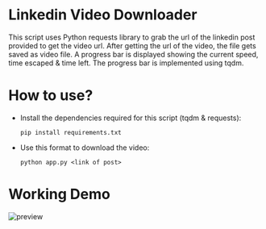 # Linkedin Video Downloader
This script uses Python requests library to grab the url of the linkedin post provided to get the video url. After getting the url of the video, the file gets saved as video file. A progress bar is displayed showing the current speed, time escaped & time left. The progress bar is implemented using tqdm.


# How to use?
- Install the dependencies required for this script (tqdm & requests):

    ```pip install requirements.txt```

- Use this format to download the video:

    ```python app.py <link of post>```


# Working Demo

![preview](https://user-images.githubusercontent.com/55010599/120183589-8411ad80-c22d-11eb-9411-c742484db417.gif)

